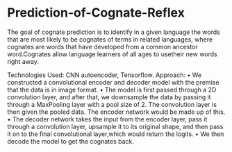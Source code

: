 # Prediction-of-Cognate-Reflex

The goal of cognate prediction is to identify in a given language the words that are most likely to be cognates of terms in related languages, where cognates are words
that have developed from a common ancestor word.Cognates allow language learners of all ages to usetheir new words right away.

Technologies Used: CNN autoencoder, Tensorflow.
Approach:
• We constructed a convolutional encoder and decoder model with the premise that the data is in image format.
• The model is first passed through a 2D convolution layer, and after that, we downsample the data by passing it through a MaxPooling layer with a pool size of 2.
The convolution layer is then given the pooled data. The encoder network would be made up of this.
• The decoder network takes the input from the encoder layer, pass it through a convolution layer, upsample it to its original shape, and then pass it on to the
final convolutional layer,which would return the logits.
•  We then decode the model to get the cognates back.

